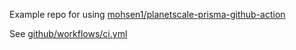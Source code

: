 Example repo for using [mohsen1/planetscale-prisma-github-action](https://github.com/mohsen1/planetscale-prisma-github-action)


See [github/workflows/ci.yml](./github/workflows/ci.yml)
